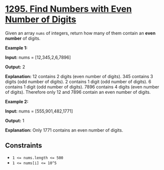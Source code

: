 # [1295. Find Numbers with Even Number of Digits](https://leetcode.com/problems/find-numbers-with-even-number-of-digits/)

Given an array `nums` of integers, return how many of them contain an **even number** of digits.

**Example 1:**

**Input:** nums = \[12,345,2,6,7896\]

**Output:** 2

**Explanation:** 12 contains 2 digits (even number of digits).
345 contains 3 digits (odd number of digits).
2 contains 1 digit (odd number of digits).
6 contains 1 digit (odd number of digits).
7896 contains 4 digits (even number of digits).
Therefore only 12 and 7896 contain an even number of digits.

**Example 2:**

**Input:** nums = \[555,901,482,1771\]

**Output:** 1

**Explanation:**
Only 1771 contains an even number of digits.

## Constraints

- `1 <= nums.length <= 500`
- `1 <= nums[i] <= 10^5`
